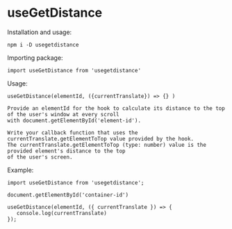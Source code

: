 # useGetDistance

Installation and usage:

    npm i -D usegetdistance

Importing package:

    import useGetDistance from 'usegetdistance'

Usage:

    useGetDistance(elementId, ({currentTranslate}) => {} )

    Provide an elementId for the hook to calculate its distance to the top of the user's window at every scroll
    with document.getElementById('element-id').

    Write your callback function that uses the currentTranslate.getElementToTop value provided by the hook.
    The currentTranslate.getElementToTop (type: number) value is the provided element's distance to the top
    of the user's screen.

Example:

    import useGetDistance from 'usegetdistance';

    document.getElementById('container-id')

    useGetDistance(elementId, ({ currentTranslate }) => {
       console.log(currentTranslate)
    });
